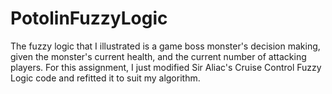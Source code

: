 # PotolinFuzzyLogic
The fuzzy logic that I illustrated is a game boss monster's decision making, given the monster's current health, and the current number of attacking players. For this assignment, I just modified Sir Aliac's Cruise Control Fuzzy Logic code and refitted it to suit my algorithm.
